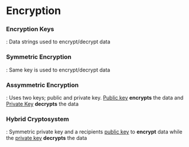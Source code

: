 # Encryption

### Encryption Keys
 : Data strings used to encrypt/decrypt data


### Symmetric Encryption
 : Same key is used to encrypt/decrypt data

 
### Assymmetric Encryption
 : Uses two keys; public and private key. <ins>Public key</ins> **encrypts** the data and <ins>Private Key</ins> **decrypts** the data


### Hybrid Cryptosystem
 : Symmetric private key and a recipients <ins>public key</ins> to **encrypt** data while the <ins>private key</ins> **decrypts** the data